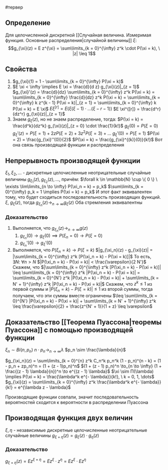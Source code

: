 #тервер 
## Определение
Для целочисленной дискретной [[Случайная величина. Измеримая функция. Основные распределения|случайной величины]] $\xi$:
$$g_{\xi}(z) = E z^{\xi} = \sum\limits_{k = 0}^{\infty} z^k \cdot P(\xi = k), \ |z| \leq 1$$

## Свойства
1) $g_{\xi}(1) = 1 - \sum\limits_{k = 0}^{\infty} P(\xi = k)$
2) $E \xi < \infty \implies E \xi = \frac{d}{d z} g_{\xi}(z)|_{z = 1}$
	$g_{\xi}'(z) = \frac{d}{dz} \sum\limits_{k = 0}^{\infty} z^k P(\xi = k) = \sum\limits_{k = 0}^{\infty} \frac{d}{dz} z^k P(\xi = k) = \sum\limits_{k = 0}^{\infty} k z^{k - 1} P(\xi = k)|_{z = 1} = \sum\limits_{k = 0}^{\infty} k P(\xi = k) = E \xi$
	$E \xi^{[r]} = E (\xi (\xi - 1) \cdot \dots (\xi - r - 1))$
	$E \xi^{[r]} = \frac{d^r}{dz^r} g_{\xi}(z)|_{z = 1}$
3) Знаем $g_{\xi}(z)$, но не знаем распределение, тогда: $P(\xi = k) = \frac{d^k}{dz^k} g_{\xi}(z)|_{z = 0} \cdot \frac{1}{k!}$
	$g_{\xi}(0) = P(\xi = 0)$
	$g_{\xi}'(z) = P(\xi = 1) + 2z P(\xi = 2) + 3z^2 P(\xi = 3) + \dots$
	$g_{\xi}'(0) = P(\xi = 1)$
	$P(\xi = 2) = \frac{g_{\xi}''(0)}{2}$
	$P(\xi = k) = \frac{g_{\xi}^{(k)}(0)}{k!}$
	Вот она связь производящей функции и распределения

## Непрерывность производящей функции
$\xi_1, \xi_2, \dots$ - дискретные целочисленные неотрицательные случайные величины
$g_{\xi_1}(z), g_{\xi_2}(z), \dots$, причём:
$\forall k \in \mathbb{N} \cup \{ 0 \} \ \exists \lim\limits_{n \to \infty} P(\xi_n = k) = p_k$
$\sum\limits_{k = 0}^{\infty} p_k = 1 \implies P(\xi = k) = p_k$
И этот факт эквивалентен тому, что будет сходиться последовательность производящих функций.
$\xi, \ g_{\xi}(z)$, тогда $g_{\xi_n}(z) \to_{n \to \infty} g_{\xi}(z)$
Оба стремления эквивалентны

### Доказательство
1) Выполняется, что $g_{\xi_n}(z) \to_{n \to \infty} g(z)$
	1.  $g_{\xi_n}(0) \to g_{\xi}(0) \implies P(\xi_n = 0) \to P(\xi = 0)$
	2. $g_{\xi_n}'(0) \to g_{\xi}'(0)$
2) Выполняется, что $P(\xi_n = k) \to P(\xi = k)$
	$|g_{\xi_n}(z) - g_{\xi}(z)| = |\sum\limits_{k = 0}^{\infty} z^k [P(\xi_n = k) - P(\xi = k)]|$
	То есть, $\exists N: \ \forall n > N$
	$|P(\xi_n = k) - P(\xi = k)| < \frac{\varepsilon}{2 N'}$
	Скажем, что $|\sum\limits_{k = 0}^{\infty} z^k [P(\xi_n = k) - P(\xi = k)]| \leq \sum\limits_{k = 0}^{\infty} z^k |P(\xi_n = k) - P(\xi = k)| = \sum\limits_{k = 0}^{N'} z^k |P(\xi_n = k) - P(\xi = k)| + \sum\limits_{k = N' + 1}^{\infty} z^k |P(\xi_n = k) - P(\xi = k)|$
	Скажем, что $z^k \leq 1$ из первой суммы и $|P(\xi_n = k) - P(\xi = k)| \leq 1$ из второй суммы, тогда получаем, что эти суммы вместе ограничены $\leq \sum\limits_{k = 0}^{N'} |P(\xi_n = k) - P(\xi = k)| + \sum\limits_{k = N' + 1}^{\infty} z^k \leq \frac{\varepsilon}{2} + \frac{z^{N' + 1}}{1 + z} \leq \varepsilon$

## Доказательство [[Теорема Пуассона|теоремы Пуассона]] с помощью производящей функции
$\xi_n \sim Bi(n, p_n)$
$n \cdot p_n \to_{n \to \infty} \lambda$
$p_n \sim \frac{\lambda}{n}$

$g_{\xi_n}(z) = \sum\limits_{k = 0}^{n} z^k C_n^k p_n^k (1 - p_n)^{n - k} = (1 - p_n + zp_n)^n = (1 + (z - 1)p_n)^n$
$(1 + (z - 1) p_n)^n \to_{n \to \infty} (1 + \frac{(z - 1) \lambda}{n})^n \to e^{(z - 1) \lambda}$
$\xi \sim П(\lambda) \implies P(\xi = k) = \frac{\lambda^k e^{- \lambda}}{k!}, \ k = 0, 1, \dots$
$g_{\xi}(z) = \sum\limits_{k = 0}^{\infty} z^k \frac{\lambda^k e^{- \lambda}}{k!} = e^{\lambda z - \lambda}$

Производящие функции совпали, значит последовательность вероятностей сходится к вероятности в распределении Пуассона

## Производящая функция двух величин
$\xi, \eta$ - независимые дискретные целочисленные неотрицательные случайные величины
$g_{\xi + \eta}(z) = g_{\xi}(z) \cdot g_{\eta}(z)$

### Доказательство
$g_{\xi + \eta}(z) = E z^{\xi + \eta} = E z^{\xi} \cdot z^{\eta} = E z^{\xi} \cdot E z^{\eta}$